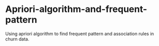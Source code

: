 # Apriori-algorithm-and-frequent-pattern
Using apriori algorithm to find frequent pattern and association rules in churn data. 

